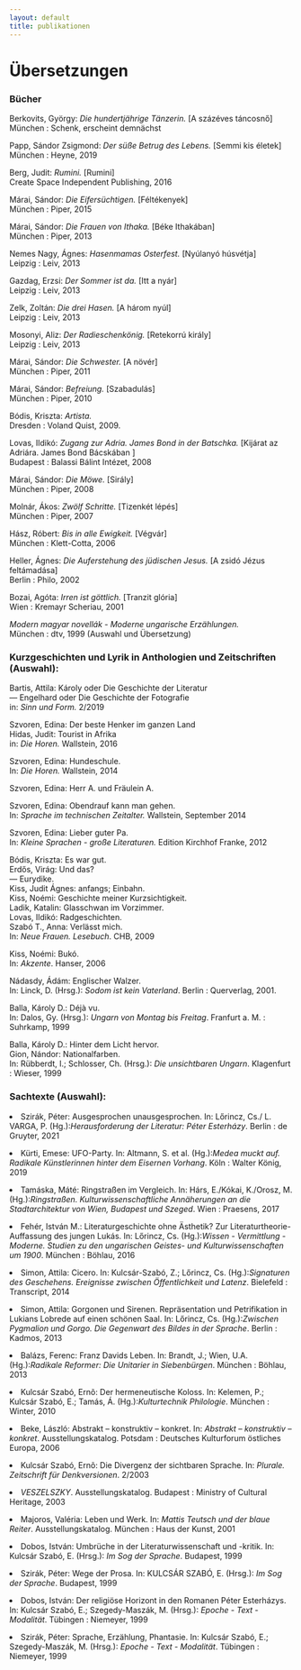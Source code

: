 ```yaml
---
layout: default
title: publikationen
---
```


<h1>Übersetzungen</h1>

<h3>Bücher</h3>
<p>Berkovits, György: <span style="font-style:italic">Die hundertjährige Tänzerin.</span> [A százéves táncosnő] <br>München : Schenk, erscheint demnächst
<p>Papp, Sándor Zsigmond: <span style="font-style:italic">Der süße Betrug des Lebens.</span> [Semmi kis életek] <br>München : Heyne, 2019
<p>Berg, Judit: <span style="font-style:italic">Rumini.</span> [Rumini] <br>Create Space Independent Publishing, 2016
<p>Márai, Sándor: <span style="font-style:italic">Die Eifersüchtigen.</span> [Féltékenyek] <br>München : Piper, 2015
<p>Márai, Sándor: <span style="font-style:italic">Die Frauen von Ithaka.</span> [Béke Ithakában] <br>München : Piper, 2013
<p>Nemes Nagy, Ágnes: <span style="font-style:italic">Hasenmamas Osterfest.</span> [Nyúlanyó húsvétja] <br>Leipzig : Leiv, 2013
<p>Gazdag, Erzsi: <span style="font-style:italic">Der Sommer ist da.</span> [Itt a nyár] <br>Leipzig : Leiv, 2013
<p>Zelk, Zoltán: <span style="font-style:italic">Die drei Hasen.</span> [A három nyúl] <br>Leipzig : Leiv, 2013
<p>Mosonyi, Aliz: <span style="font-style:italic">Der Radieschenkönig.</span> [Retekorrú király] <br>Leipzig : Leiv, 2013
<p>Márai, Sándor: <span style="font-style:italic">Die Schwester.</span> [A növér] <br>München : Piper, 2011
<p>Márai, Sándor: <span style="font-style:italic">Befreiung.</span> [Szabadulás] <br>München : Piper, 2010
<p>Bódis, Kriszta: <span style="font-style:italic">Artista.</span> <br>Dresden : Voland  Quist, 2009.
<p>Lovas, Ildikó: <span style="font-style:italic">Zugang zur Adria. James Bond in der Batschka.</span> [Kijárat az Adriára. James Bond Bácskában ] <br>Budapest : Balassi Bálint Intézet, 2008
<p>Márai, Sándor: <span style="font-style:italic">Die Möwe.</span> [Sirály] <br>München : Piper, 2008
<p>Molnár, Ákos: <span style="font-style:italic">Zwölf Schritte.</span> [Tizenkét lépés] <br>München : Piper, 2007
<p>Hász, Róbert: <span style="font-style:italic">Bis in alle Ewigkeit.</span> [Végvár] <br>München : Klett-Cotta, 2006
<p>Heller, Ágnes: <span style="font-style:italic">Die Auferstehung des jüdischen Jesus.</span> [A zsidó Jézus feltámadása] <br>Berlin : Philo, 2002
<p>Bozai, Agóta: <span style="font-style:italic">Irren ist göttlich.</span> [Tranzit glória] <br>Wien : Kremayr  Scheriau, 2001
<p><span style="font-style:italic">Modern magyar novellák - Moderne ungarische Erzählungen.</span> <br>München : dtv, 1999 (Auswahl und Übersetzung)
<p>

<h3>Kurzgeschichten und Lyrik in Anthologien und Zeitschriften (Auswahl):</h3>
<p>Bartis, Attila: Károly oder Die Geschichte der Literatur <br>— Engelhard oder Die Geschichte der Fotografie <br>in: <span style="font-style:italic;">Sinn und Form. </span> 2/2019
<p>Szvoren, Edina: Der beste Henker im ganzen Land <br>
Hidas, Judit: Tourist in Afrika <br>
  in: <span style="font-style:italic;">Die Horen. </span> Wallstein, 2016
<p>Szvoren, Edina: Hundeschule. <br>In: <span style="font-style:italic;">Die Horen. </span> Wallstein, 2014
<p>Szvoren, Edina: Herr A. und Fräulein A. <br>
<p>Szvoren, Edina: Obendrauf kann man gehen. <br>
  In: <span style="font-style:italic;">Sprache im technischen Zeitalter. </span> Wallstein, September 2014
<p>Szvoren, Edina: Lieber guter Pa. <br>
  In: <span style="font-style:italic;">Kleine Sprachen - große Literaturen. </span> Edition Kirchhof  Franke, 2012
<p>Bódis, Kriszta: Es war gut. <br>
  Erdős, Virág: Und das?  <br>
  — Eurydike. <br>
  Kiss, Judit Ágnes: anfangs; Einbahn. <br>
  Kiss, Noémi: Geschichte meiner Kurzsichtigkeit. <br>
  Ladik, Katalin: Glasschwan im Vorzimmer. <br>
  Lovas, Ildikó: Radgeschichten. <br>
  Szabó T., Anna: Verlässt mich. <br>
  In: <span style="font-style:italic;">Neue Frauen. Lesebuch</span>. CHB, 2009
<p>Kiss, Noémi: Bukó. <br>
  In: <span style="font-style:italic;">Akzente</span>. Hanser, 2006
<p>Nádasdy, Ádám: Englischer Walzer. <br>
  In: Linck, D. (Hrsg.): <span style="font-style:italic;">Sodom ist kein Vaterland</span>. Berlin : Querverlag, 2001.
<p>Balla, Károly D.: Déjà vu. <br>
  In: Dalos, Gy. (Hrsg.): <span style="font-style:italic;">Ungarn von Montag bis Freitag</span>. Franfurt a. M. : Suhrkamp, 1999
<p>Balla, Károly D.: Hinter dem Licht hervor. <br>
  Gion, Nándor: Nationalfarben. <br>
  In: Rübberdt, I.; Schlosser, Ch. (Hrsg.): <span style="font-style:italic;">Die unsichtbaren Ungarn</span>. Klagenfurt : Wieser, 1999
<p>

<h3>Sachtexte (Auswahl):</h3>
<li>Szirák, Péter: Ausgesprochen unausgesprochen. In: Lőrincz, Cs./ L. VARGA, P. (Hg.):<span style="font-style:italic;">Herausforderung der Literatur: Péter Esterházy</span>. Berlin : de Gruyter, 2021</li>
<p><li>Kürti, Emese: UFO-Party. In: Altmann, S. et al. (Hg.):<span style="font-style:italic;">Medea muckt auf. Radikale Künstlerinnen hinter dem Eisernen Vorhang</span>. Köln : Walter König, 2019</li>
<p><li>Tamáska, Máté: Ringstraßen im Vergleich. In: Hárs, E./Kókai, K./Orosz, M. (Hg.):<span style="font-style:italic;">Ringstraßen. Kulturwissenschaftliche Annäherungen an die Stadtarchitektur von Wien, Budapest und Szeged</span>. Wien : Praesens, 2017</li>
<p><li>Fehér, István M.: Literaturgeschichte ohne Ästhetik? Zur Literaturtheorie-Auffassung des jungen Lukás. In: Lőrincz, Cs. (Hg.):<span style="font-style:italic;">Wissen - Vermittlung - Moderne. Studien zu den ungarischen Geistes- und Kulturwissenschaften um 1900</span>. München : Böhlau, 2016</li>
<p><li>Simon, Attila: Cicero. In: Kulcsár-Szabó, Z.; Lőrincz, Cs. (Hg.):<span style="font-style:italic;">Signaturen des Geschehens. Ereignisse zwischen Öffentlichkeit und Latenz</span>. Bielefeld : Transcript, 2014</li>
<p><li>Simon, Attila: Gorgonen und Sirenen. Repräsentation und Petrifikation in Lukians Lobrede auf einen schönen Saal. In: Lőrincz, Cs. (Hg.):<span style="font-style:italic;">Zwischen Pygmalion und Gorgo. Die Gegenwart des Bildes in der Sprache</span>. Berlin : Kadmos, 2013</li>
<p><li>Balázs, Ferenc: Franz Davids Leben. In: Brandt, J.; Wien, U.A. (Hg.):<span style="font-style:italic;">Radikale Reformer: Die Unitarier in Siebenbürgen</span>. München : Böhlau, 2013</li>
<p><li>Kulcsár Szabó, Ernõ: Der hermeneutische Koloss. In: Kelemen, P.; Kulcsár Szabó, E.; Tamás, Á. (Hg.):<span style="font-style:italic;">Kulturtechnik Philologie</span>. München : Winter, 2010</li>
<p><li>Beke, László: Abstrakt – konstruktiv – konkret. In: <span style="font-style:italic;">Abstrakt – konstruktiv – konkret</span>. Ausstellungskatalog. Potsdam : Deutsches Kulturforum östliches Europa, 2006</li>
<p><li>Kulcsár Szabó, Ernõ: Die Divergenz der sichtbaren Sprache. In: <span style="font-style:italic;">Plurale. Zeitschrift für Denkversionen</span>. 2/2003</li>
<p><li><span style="font-style:italic;">VESZELSZKY</span>. Ausstellungskatalog. Budapest : Ministry of Cultural Heritage, 2003</li>
<p><li>Majoros, Valéria: Leben und Werk. In: <span style="font-style:italic;">Mattis Teutsch und der blaue Reiter</span>. Ausstellungskatalog. München : Haus der Kunst, 2001</li>
<p><li>Dobos, István: Umbrüche in der Literaturwissenschaft und -kritik. In: Kulcsár Szabó, E. (Hrsg.): <span style="font-style:italic;">Im Sog der Sprache</span>. Budapest, 1999</li>
<p><li>Szirák, Péter: Wege der Prosa. In: KULCSÁR SZABÓ, E. (Hrsg.): <span style="font-style:italic;">Im Sog der Sprache</span>. Budapest, 1999</li>
<p><li>Dobos, István: Der religiöse Horizont in den Romanen Péter Esterházys. In: Kulcsár Szabó, E.; Szegedy-Maszák, M. (Hrsg.): <span style="font-style:italic;">Epoche - Text - Modalität</span>. Tübingen : Niemeyer, 1999</li>
<p><li>Szirák, Péter: Sprache, Erzählung, Phantasie. In: Kulcsár Szabó, E.; Szegedy-Maszák, M. (Hrsg.): <span style="font-style:italic;">Epoche - Text - Modalität</span>. Tübingen : Niemeyer, 1999</li>
